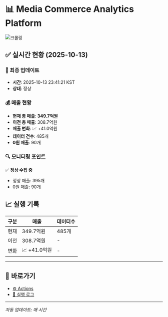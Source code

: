 # 📊 Media Commerce Analytics Platform

![크롤링](https://img.shields.io/badge/크롤링-정상-green)

## ✅ 실시간 현황 (2025-10-13)

### 📍 최종 업데이트
- **시간**: 2025-10-13 23:41:21 KST
- **상태**: 정상

### 💰 매출 현황
- **현재 총 매출**: **349.7억원**
- **이전 총 매출**: 308.7억원
- **매출 변화**: 📈 +41.0억원
- **데이터 건수**: 485개
- **0원 매출**: 90개

### 🔍 모니터링 포인트

✅ **정상 수집 중**
- 정상 매출: 395개
- 0원 매출: 90개


## 📈 실행 기록

| 구분 | 매출 | 데이터수 |
|------|------|----------|
| 현재 | 349.7억원 | 485개 |
| 이전 | 308.7억원 | - |
| 변화 | 📈 +41.0억원 | - |

---

## 🔗 바로가기

- [⚙️ Actions](../../actions)
- [📝 실행 로그](../../actions/workflows/daily_scraping.yml)

---

*자동 업데이트: 매 시간*
